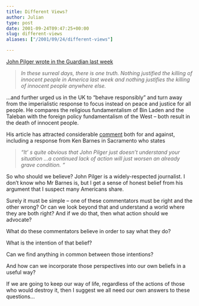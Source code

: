 ```yaml
---
title: Different Views?
author: Julian
type: post
date: 2001-09-24T09:47:25+00:00
slug: different-views 
aliases: ["/2001/09/24/different-views"]

---
```

[John Pilger wrote in the Guardian last week][1] 

> _In these surreal days, there is one truth. Nothing justified the killing of innocent people in America last week and nothing justifies the killing of innocent people anywhere else._

&#8230;and further urged us in the UK to &#8220;behave responsibly&#8221; and turn away from the imperialistic response to focus instead on peace and justice for all people. He compares the religious fundamentalism of Bin Laden and the Taleban with the foreign policy fundamentalism of the West &#8211; both result in the death of innocent people.

His article has attracted considerable [comment][2] both for and against, including a response from Ken Barnes in Sacramento who states 

> _&#8220;It&#8217; s quite obvious that John Pilger just doesn&#8217;t understand your situation &#8230;a continued lack of action will just worsen an already grave condition. &#8220;_

So who should we believe? John Pilger is a widely-respected journalist. I don&#8217;t know who Mr Barnes is, but I get a sense of honest belief from his argument that I suspect many Americans share. 

Surely it must be simple &#8211; one of these commentators must be right and the other wrong? Or can we look beyond that and understand a world where they are both right? And if we do that, then what action should we advocate? 

What do these commentators believe in order to say what they do? 

What is the intention of that belief?

Can we find anything in common between those intentions?

And how can we incorporate those perspectives into our own beliefs in a useful way?

If we are going to keep our way of life, regardless of the actions of those who would destroy it, then I suggest we all need our own answers to these questions&#8230;

 [1]: https://www.guardian.co.uk/Archive/Article/0,4273,4261662,00.html
 [2]: https://www.guardian.co.uk/Archive/Article/0,4273,4263069,00.html